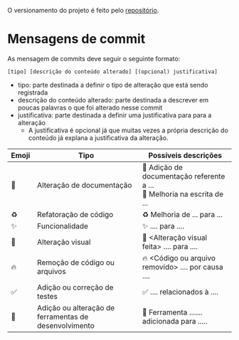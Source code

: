 O versionamento do projeto é feito pelo [repositório](https://github.com/BrunoBiluca/biluca-finances).

# Mensagens de commit

As mensagem de commits deve seguir o seguinte formato:

```
[tipo] [descrição do conteúdo alterado] [(opcional) justificativa]
```

- tipo: parte destinada a definir o tipo de alteração que está sendo registrada
- descrição do conteúdo alterado: parte destinada a descrever em poucas palavras o que foi alterado nesse commit
- justificativa: parte destinada a definir uma justificativa para para a alteração
	- A justificativa é opcional já que muitas vezes a própria descrição do conteúdo já explana a justificativa da alteração.


| Emoji | Tipo                                                  | Possíveis descrições                                                     |
| ----- | ----------------------------------------------------- | ------------------------------------------------------------------------ |
| 📖     | Alteração de documentação                             | 📖 Adição de documentação referente a ...<br>📖 Melhoria na escrita de ... |
| ♻️     | Refatoração de código                                 | ♻️ Melhoria de ... para ...                                               |
| ✨     | Funcionalidade                                        | ✨ <Funcionalidade> .... para ....                                        |
| 💄     | Alteração visual                                      | 💄 <Alteração visual feita> .... para ....                                |
| 🔥     | Remoção de código ou arquivos                         | 🔥 <Código ou arquivo removido> .... por causa ....                       |
| ✅     | Adição ou correção de testes                          | ✅ .... relacionados à ....                                               |
| 🔧     | Adição ou alteração de ferramentas de desenvolvimento | 🔧 Ferramenta ....... adicionada para .....                               |